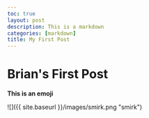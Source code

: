 ```yaml
---
toc: true
layout: post
description: This is a markdown
categories: [markdown]
title: My First Post
---
```


# Brian's First Post

**This is an emoji**

![]({{ site.baseurl }}/images/smirk.png "smirk")
